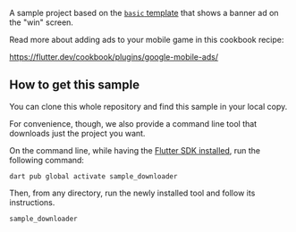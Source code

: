 A sample project based on the
[`basic` template](https://github.com/flutter/games/tree/main/templates/basic)
that shows a banner ad on the "win" screen.

Read more about adding ads to your mobile game
in this cookbook recipe:

https://flutter.dev/cookbook/plugins/google-mobile-ads/


## How to get this sample

You can clone this whole repository and find this sample in your local copy.

For convenience, though, we also provide a command line tool that downloads
just the project you want.

On the command line, while having the
[Flutter SDK installed](https://docs.flutter.dev/get-started/install),
run the following command:

```shell
dart pub global activate sample_downloader
```

Then, from any directory, run the newly installed tool
and follow its instructions.

```shell
sample_downloader
```
